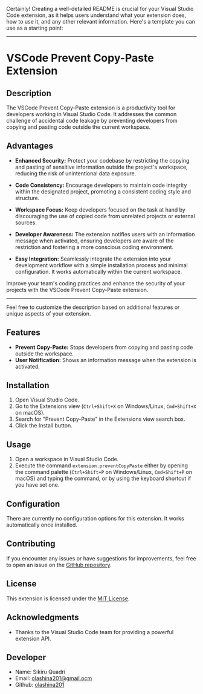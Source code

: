 Certainly! Creating a well-detailed README is crucial for your Visual Studio Code extension, as it helps users understand what your extension does, how to use it, and any other relevant information. Here's a template you can use as a starting point:

---

# VSCode Prevent Copy-Paste Extension


## Description

The VSCode Prevent Copy-Paste extension is a productivity tool for developers working in Visual Studio Code. It addresses the common challenge of accidental code leakage by preventing developers from copying and pasting code outside the current workspace.

## Advantages

- **Enhanced Security:** Protect your codebase by restricting the copying and pasting of sensitive information outside the project's workspace, reducing the risk of unintentional data exposure.

- **Code Consistency:** Encourage developers to maintain code integrity within the designated project, promoting a consistent coding style and structure.

- **Workspace Focus:** Keep developers focused on the task at hand by discouraging the use of copied code from unrelated projects or external sources.

- **Developer Awareness:** The extension notifies users with an information message when activated, ensuring developers are aware of the restriction and fostering a more conscious coding environment.

- **Easy Integration:** Seamlessly integrate the extension into your development workflow with a simple installation process and minimal configuration. It works automatically within the current workspace.

Improve your team's coding practices and enhance the security of your projects with the VSCode Prevent Copy-Paste extension.

---

Feel free to customize the description based on additional features or unique aspects of your extension.

## Features

- **Prevent Copy-Paste:** Stops developers from copying and pasting code outside the workspace.
- **User Notification:** Shows an information message when the extension is activated.

## Installation

1. Open Visual Studio Code.
2. Go to the Extensions view (`Ctrl+Shift+X` on Windows/Linux, `Cmd+Shift+X` on macOS).
3. Search for "Prevent Copy-Paste" in the Extensions view search box.
4. Click the Install button.

## Usage

1. Open a workspace in Visual Studio Code.
2. Execute the command `extension.preventCopyPaste` either by opening the command palette (`Ctrl+Shift+P` on Windows/Linux, `Cmd+Shift+P` on macOS) and typing the command, or by using the keyboard shortcut if you have set one.

## Configuration

There are currently no configuration options for this extension. It works automatically once installed.

## Contributing

If you encounter any issues or have suggestions for improvements, feel free to open an issue on the [GitHub repository](https://github.com/yourusername/your-repo).

## License

This extension is licensed under the [MIT License](LICENSE).

## Acknowledgments

- Thanks to the Visual Studio Code team for providing a powerful extension API.

## Developer

- Name: Sikiru Quadri
- Email: olashina201@gmail.ocm
- Github: [olashina201](https://github.com/olashina201)
